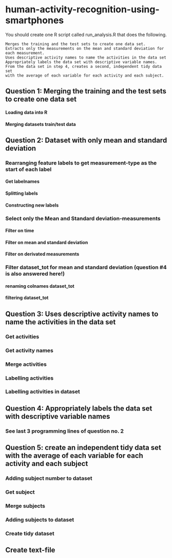 # human-activity-recognition-using-smartphones

You should create one R script called run_analysis.R that does the following.

    Merges the training and the test sets to create one data set.
    Extracts only the measurements on the mean and standard deviation for each measurement.
    Uses descriptive activity names to name the activities in the data set
    Appropriately labels the data set with descriptive variable names.
    From the data set in step 4, creates a second, independent tidy data set 
    with the average of each variable for each activity and each subject.

## Question 1: Merging the training and the test sets to create one data set
#### Loading data into R
#### Merging datasets train/test data
 
## Question 2: Dataset with only mean and standard deviation

### Rearranging feature labels to get measurement-type as the start of each label
  #### Get labelnames
  #### Splitting labels
  #### Constructing new labels

### Select only the Mean and Standard deviation-measurements
  #### Filter on time
  #### Filter on mean and standard deviation
  #### Filter on derivated measurements

### Filter dataset_tot for mean and standard deviation (question #4 is also answered here!)   
  #### renaming colnames dataset_tot
  #### filtering dataset_tot   

## Question 3: Uses descriptive activity names to name the activities in the data set
  ### Get activities 
  ### Get activity names
  ### Merge activities
  ### Labelling activities
  ### Labelling activities in dataset
      
## Question 4: Appropriately labels the data set with descriptive variable names 
### See last 3 programming lines of question no. 2
    
## Question 5: create an independent tidy data set with the average of each variable for each activity and each subject 
  ###  Adding subject number to dataset
  ### Get subject
  ### Merge subjects
  ### Adding subjects to dataset
  ###  Create tidy dataset

##  Create text-file
